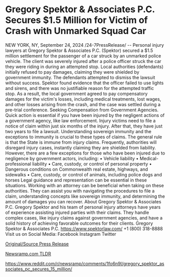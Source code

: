 # Gregory Spektor & Associates P.C. Secures $1.5 Million for Victim of Crash with Unmarked Squad Car

NEW YORK, NY, September 24, 2024 /24-7PressRelease/ -- Personal injury lawyers at Gregory Spektor & Associates P.C. (Spektor) secured a $1.5 million settlement for the passenger of a car struck by an unmarked police vehicle.  The client was severely injured after a police officer struck the car they were riding in during an attempted stop. Local authorities (defendants) initially refused to pay damages, claiming they were shielded by government immunity. The defendants attempted to dismiss the lawsuit without success.  Spektor found evidence that the officer failed to use lights and sirens, and there was no justifiable reason for the attempted traffic stop. As a result, the local government agreed to pay compensatory damages for the victim's losses, including medical treatments, lost wages, and other losses arising from the crash, and the case was settled during a pre-trial conference.   Seeking Compensation from Government Agencies.  Quick action is essential if you have been injured by the negligent actions of a government agency, like law enforcement. Injury victims need to file a notice of claim within just six months of the injury. After that, they have just two years to file a lawsuit.  Understanding sovereign immunity and the exceptions to immunity is crucial to these types of claims. The general rule is that the State is immune from injury claims. Frequently, authorities will disregard injury cases, instantly claiming they are shielded from liability.  However, there are a few exceptions for those who have been injured due to negligence by government actors, including:  •	Vehicle liability  •	Medical-professional liability  •	Care, custody, or control of personal property  •	Dangerous conditions on Commonwealth real estate, highways, and sidewalks •	Care, custody, or control of animals, including police dogs and horses  Legal guidance and representation can be essential in these situations. Working with an attorney can be beneficial when taking on these authorities. They can assist you with navigating the procedures to file a claim, understanding concepts like sovereign immunity, and determining the amount of damages you can recover.   About Gregory Spektor & Associates P.C.  Gregory Spektor and his team of personal injury attorneys have years of experience assisting injured parties with their claims. They handle complex cases, like injury claims against government agencies, and have a solid history of achieving favorable outcomes for their clients.  Gregory Spektor & Associates P.C. https://www.spektorlaw.com/ +1 (800) 318-8888  Visit us on Social Media: Facebook Instagram Twitter 

[Original/Source Press Release](https://www.24-7pressrelease.com/press-release/514568/gregory-spektor-associates-pc-secures-15-million-for-victim-of-crash-with-unmarked-squad-car)
                    

[Newsramp.com TLDR](None) 

https://www.reddit.com/r/newsramp/comments/1fo6n9l/gregory_spektor_associates_pc_secures_15_million/